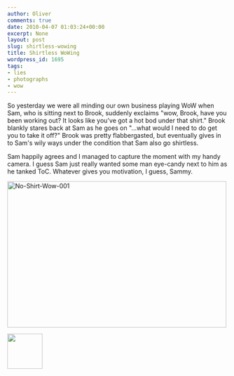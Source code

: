 ```yaml
---
author: Oliver
comments: true
date: 2010-04-07 01:03:24+00:00
excerpt: None
layout: post
slug: shirtless-wowing
title: Shirtless WoWing
wordpress_id: 1695
tags:
- lies
- photographs
- wow
---
```


So yesterday we were all minding our own business playing WoW when Sam, who is sitting next to Brook, suddenly exclaims "wow, Brook, have you been working out?  It looks like you've got a hot bod under that shirt."  Brook blankly stares back at Sam as he goes on "...what would I need to do get you to take it off?"  Brook was pretty flabbergasted, but eventually gives in to Sam's wily ways under the condition that Sam also go shirtless.

Sam happily agrees and I managed to capture the moment with my handy camera.  I guess Sam just really wanted some man eye-candy next to him as he tanked ToC.  Whatever gives you motivation, I guess, Sammy.

<a href="http://www.flickr.com/photos/owiber/4498751034/" title="No-Shirt-Wow-001 by owiber, on Flickr"><img src="https://farm5.static.flickr.com/4061/4498751034_61fbc14a8d.jpg" width="500" height="333" alt="No-Shirt-Wow-001" /></a>

<a href="https://www.owiber.com/?attachment_id=1699" rel="attachment wp-att-1699"><img src="https://www.owiber.com/wp-content/uploads/2010/04/Photo-on-2010-04-06-at-20.02-80x80.jpg" alt="" title="Photo on 2010-04-06 at 20.02" width="80" height="80" class="alignnone size-thumbnail wp-image-1699" /></a>
